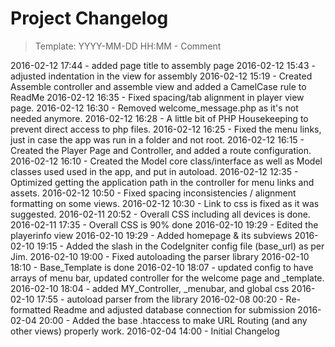 # Project Changelog
>Template: YYYY-MM-DD HH:MM - Comment

2016-02-12 17:44 - added page title to assembly page
2016-02-12 15:43 - adjusted indentation in the view for assembly 
2016-02-12 15:19 - Created Assemble controller and assemble view and added a CamelCase rule to ReadMe
2016-02-12 16:35 - Fixed spacing/tab alignment in player view page.
2016-02-12 16:30 - Removed welcome_message.php as it's not needed anymore.
2016-02-12 16:28 - A little bit of PHP Housekeeping to prevent direct access to php files.
2016-02-12 16:25 - Fixed the menu links, just in case the app was run in a folder and not root.
2016-02-12 16:15 - Created the Player Page and Controller, and added a route configuration.
2016-02-12 16:10 - Created the Model core class/interface as well as Model classes used used in the app, and put in autoload.
2016-02-12 12:35 - Optimized getting the application path in the controller for menu links and assets.
2016-02-12 10:50 - Fixed spacing inconsistencies / alignment formatting on some views.
2016-02-12 10:30 - Link to css is fixed as it was suggested.
2016-02-11 20:52 - Overall CSS including all devices is done.
2016-02-11 17:35 - Overall CSS is 90% done
2016-02-10 19:29 - Edited the playerinfo view
2016-02-10 19:29 - Added homepage & its subviews
2016-02-10 19:15 - Added the slash in the CodeIgniter config file (base_url) as per Jim.
2016-02-10 19:00 - Fixed autoloading the parser library
2016-02-10 18:10 - Base_Template is done
2016-02-10 18:07 - updated config to have arrays of menu bar, updated controller for the welcome page and _template.
2016-02-10 18:04 - added MY_Controller, _menubar, and global css
2016-02-10 17:55 - autoload parser from the library
2016-02-08 00:20 - Re-formatted Readme and adjusted database connection for submission
2016-02-04 20:00 - Added the base .htaccess to make URL Routing (and any other views) properly work.
2016-02-04 14:00 - Initial Changelog

